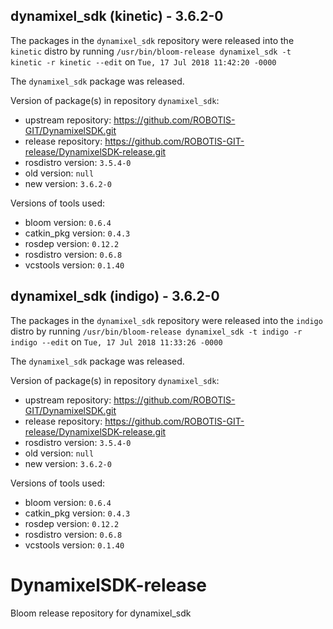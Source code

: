 ## dynamixel_sdk (kinetic) - 3.6.2-0

The packages in the `dynamixel_sdk` repository were released into the `kinetic` distro by running `/usr/bin/bloom-release dynamixel_sdk -t kinetic -r kinetic --edit` on `Tue, 17 Jul 2018 11:42:20 -0000`

The `dynamixel_sdk` package was released.

Version of package(s) in repository `dynamixel_sdk`:

- upstream repository: https://github.com/ROBOTIS-GIT/DynamixelSDK.git
- release repository: https://github.com/ROBOTIS-GIT-release/DynamixelSDK-release.git
- rosdistro version: `3.5.4-0`
- old version: `null`
- new version: `3.6.2-0`

Versions of tools used:

- bloom version: `0.6.4`
- catkin_pkg version: `0.4.3`
- rosdep version: `0.12.2`
- rosdistro version: `0.6.8`
- vcstools version: `0.1.40`


## dynamixel_sdk (indigo) - 3.6.2-0

The packages in the `dynamixel_sdk` repository were released into the `indigo` distro by running `/usr/bin/bloom-release dynamixel_sdk -t indigo -r indigo --edit` on `Tue, 17 Jul 2018 11:33:26 -0000`

The `dynamixel_sdk` package was released.

Version of package(s) in repository `dynamixel_sdk`:

- upstream repository: https://github.com/ROBOTIS-GIT/DynamixelSDK.git
- release repository: https://github.com/ROBOTIS-GIT-release/DynamixelSDK-release.git
- rosdistro version: `3.5.4-0`
- old version: `null`
- new version: `3.6.2-0`

Versions of tools used:

- bloom version: `0.6.4`
- catkin_pkg version: `0.4.3`
- rosdep version: `0.12.2`
- rosdistro version: `0.6.8`
- vcstools version: `0.1.40`


# DynamixelSDK-release
Bloom release repository for dynamixel_sdk
